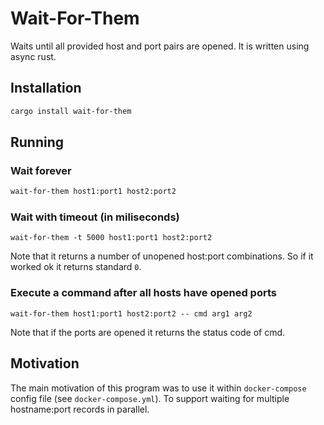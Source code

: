 # Wait-For-Them
Waits until all provided host and port pairs are opened.
It is written using async rust.

## Installation

```bash
cargo install wait-for-them
```

## Running

### Wait forever
```bash
wait-for-them host1:port1 host2:port2
```

### Wait with timeout (in miliseconds)
```
wait-for-them -t 5000 host1:port1 host2:port2
```

Note that it returns a number of unopened host:port combinations.
So if it worked ok it returns standard `0`.

### Execute a command after all hosts have opened ports
```
wait-for-them host1:port1 host2:port2 -- cmd arg1 arg2
```

Note that if the ports are opened it returns the status code of cmd.

## Motivation
The main motivation of this program was to use it within `docker-compose` config file (see `docker-compose.yml`).
To support waiting for multiple hostname:port records in parallel.

